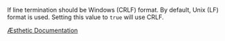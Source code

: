 If line termination should be Windows (CRLF) format. By default, Unix (LF) format is used. Setting this value to `true` will use CRLF.

[Æsthetic Documentation](https://æsthetic.dev/rules/global/crlf)
